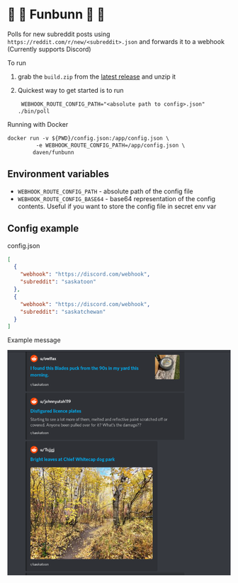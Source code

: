 # 🍔 🍔 Funbunn 🍔 🍔

Polls for new subreddit posts using `https://reddit.com/r/new/<subreddit>.json` and forwards it to a webhook (Currently supports Discord)

To run

1. grab the `build.zip` from the [latest release](https://github.com/fmterrorf/funbunn/releases) and unzip it
2. Quickest way to get started is to run 

        WEBHOOK_ROUTE_CONFIG_PATH="<absolute path to config>.json" ./bin/poll

Running with Docker

```shell
docker run -v ${PWD}/config.json:/app/config.json \
         -e WEBHOOK_ROUTE_CONFIG_PATH=/app/config.json \
        daven/funbunn
```


## Environment variables

* `WEBHOOK_ROUTE_CONFIG_PATH` - absolute path of the config file
* `WEBHOOK_ROUTE_CONFIG_BASE64` - base64 representation of the config contents. Useful if you want to store the config file in secret env var


## Config example

config.json
```json
[
  {
    "webhook": "https://discord.com/webhook",
    "subreddit": "saskatoon"
  },
  {
    "webhook": "https://discord.com/webhook",
    "subreddit": "saskatchewan"
  }
]
```


Example message 

![demo](./screenshot.png)
